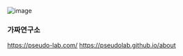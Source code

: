 ![image](https://user-images.githubusercontent.com/90206705/157041216-dce26d92-9d92-49bb-b4ec-16391c487a62.png)


### 가짜연구소
https://pseudo-lab.com/
https://pseudolab.github.io/about
